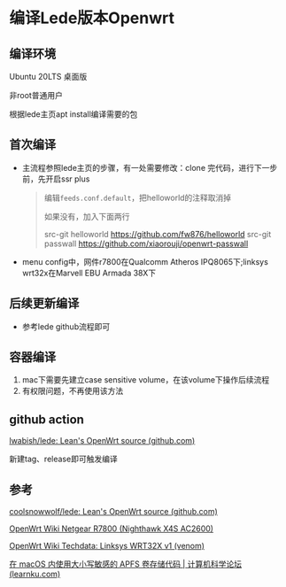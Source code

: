 # 编译Lede版本Openwrt

## 编译环境

Ubuntu 20LTS 桌面版

非root普通用户

根据lede主页apt install编译需要的包

## 首次编译

- 主流程参照lede主页的步骤，有一处需要修改：clone 完代码，进行下一步前，先开启ssr plus

  > 编辑`feeds.conf.default`，把helloworld的注释取消掉
  >
  > 如果没有，加入下面两行
  >
  > src-git helloworld https://github.com/fw876/helloworld
  > src-git passwall https://github.com/xiaorouji/openwrt-passwall

- menu config中，网件r7800在Qualcomm Atheros IPQ8065下;linksys wrt32x在Marvell EBU Armada 38X下

## 后续更新编译

- 参考lede github流程即可

## 容器编译

1. mac下需要先建立case sensitive volume，在该volume下操作后续流程
1. 有权限问题，不再使用该方法

## github action

[lwabish/lede: Lean's OpenWrt source (github.com)](https://github.com/lwabish/lede)

新建tag、release即可触发编译

## 参考

[coolsnowwolf/lede: Lean's OpenWrt source (github.com)](https://github.com/coolsnowwolf/lede)

[OpenWrt Wiki Netgear R7800 (Nighthawk X4S AC2600)](https://openwrt.org/toh/netgear/r7800)

[OpenWrt Wiki Techdata: Linksys WRT32X v1 (venom)](https://openwrt.org/toh/hwdata/linksys/linksys_wrt32x_v1_venom)

[在 macOS 内使用大小写敏感的 APFS 卷存储代码 | 计算机科学论坛 (learnku.com)](https://learnku.com/articles/24422)
